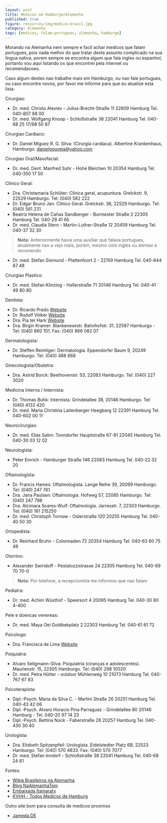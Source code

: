 ```yaml
---
layout: post
title: Medicos em Hamburgo/Alemanha
published: true
figure: resources/img/medico-brasil.jpg
category: Alemanha
tags: [medicos, falam-portugues, alemanha, hamburgo]
---
```


Morando na Alemanha nem sempre e facil achar medicos que falam portugues, pois nada melhor do que tratar deste assunto complicado na sua lingua
nativa, porem sempre se encontra algum que fala ingles ou espanhol, portanto vou aqui listando os que encontrei pela internet ou recomendacoes. 

Caso algum destes nao trabalhe mais em Hamburgo, ou nao fale portugues, ou caso encontre novos, por favor me informe para que eu atualize esta lista.

Cirurgiao:

- Dr. med. Christo Alexiev - Julius-Brecht-Straße 11 22609 Hamburg Tel. 040-807 88 00
- Dr. med. Wolfgang Knoop - Schloßstraße 38  22041 Hamburg Tel. 040-68 25 17/68 50 87
<!--more-->

Cirurgiao Cardiaco:

- Dr. Daniel Miguez R. G. Silva: (Cirurgia cardíaca). Albertine Krankenhaus, Hamburgo. danielgouveia@yahoo.com

Cirurgiao Oral/Maxofacial:

- Dr. med. Dent. Manfred Suhr - Hohe Bleichen 10  20354 Hamburg Tel. 040-350 17 50

Clinico Geral:

- Dra. Christamaria Schlüter: Clínica geral, acupuntura. Grelckstr. 9, 22529 Hamburgo. Tel: (040) 582 222
- Dr. Edgar Bruno Jan: Clínico Geral. Grelckstr. 36, 22529 Hamburgo. Tel: (040) 581 231
- Beatriz Helena de Cañas Sandberger - Burmester Straße 2 22305 Hamburg Tel. 040-29 41 65
- Dr. med. Claudia Stern - Martin-Luther-Straße 12 20459 Hamburg Tel. 040-37 32 30
 > **Nota:** Anteriormente havia uma auxiliar que falava portugues, atualmente nao a vejo mais, porem, mesmo com ingles ou alemao a recomendo
- Dr. med. Stefan Siemund	- Plattenfoort 2 - 22159 Hamburg Tel. 040-644 87 48

Cirurgiao Plastico:

- Dr. med. Stefan Klinzing - Hallerstraße 71 20146 Hamburg Tel. 040-41 49 80 80

Dentista:

- Dr. Ricardo Prado [Website](http://www.zahnarzt-prado.de/)
- Dr. Rudolf Völker [Website](http://www.praxis-hsv.de/index.php/unsere-praxis/das-team)
- Dra. Pia ter Hark [Website](http://www.dr-parschau.de/)
- Dra. Birgin Kramer: Blankenesestr. Bahnhofstr. 31, 22587 Hamburgo - Tel: (040) 860 101, Fax: (040) 866 082 07

Dermatologista:

- Dr. Steffen Reimliger: Dermatologia. Eppendorfer Baum 9, 20249 Hamburgo. Tel: (040) 488 868

Ginecologista/Obstetra:

- Dra. Astrid Borck: Beethovenstr. 53, 22083 Hamburgo. Tel: (040) 227 3020

Medicina Interna / Internista:

- Dr. Thomas Buhk: Internista. Grindelallee 38, 20146 Hamburgo. Tel: (040) 4132 420
- Dr. med. Maria Christina Laitenberger Heegbarg 12  22391 Hamburg Tel. 040-602 00 11

Neurocirurgiao:

- Dr. med. Elias Salim: Tonndorfer Hauptstraße 67-81  22045 Hamburg Tel. 040-30 03 12 02

Neurologista:

- Peter Emrich - Hamburger Straße 146 22083 Hamburg Tel. 040-22 32 20 

Oftamologista:

- Dr. Francis Hames: Oftalmologista. Lange Reihe 39, 20099 Hamburgo. Tel: (040) 247 761
- Dra. Jana Paulsen: Oftalmologia. Hofweg 57, 22085 Hamburgo. Tel: (040) 247 798
- Dra. Alcimara Soares-Wulf: Oftalmologia. Jarresstr. 7, 22303 Hamburgo. Tel: (040) 181 215250
- Dr. med. Christoph Tornow - Osterstraße 120 20255 Hamburg Tel. 040-40 50 30

Ortopedista:

- Dr. Reinhard Bruhn - Colonnaden 72 20354 Hamburg Tel. 040-63 60 75 49

Otorrino:

- Alexander Swiridoff - Pestalozzistrasse 24 22305 Hamburg Tel. 040-69 70 70-0
> **Nota:** Por telefone, a recepcionista me informou que nao falam

Pediatra:

- Dr. med. Achim Wüsthof - Speersort 4  20095 Hamburg Tel. 040-30 80 4-400

Pele e doencas venereas:
 
- Dr. med. Maya Oei Goldbekplatz 2  22303 Hamburg Tel. 040-61 61 72

Psicologo:

- Dra. Francisca de Lima [Website](http://www.praxis-de-lima.de/index.php?id=startseite&L=4)

Psiquiatra:

- Alvaro Seligmann-Silva: Psiquiatria (ciranças e adolescentes). Maurienstr. 15, 22305 Hamburgo. Tel: (040) 298 10020
- Dr. med. Petra Hütter - outdoor Mühlenweg 10  21073 Hamburg Tel. 040-767 67 83


Psicoterapista:

- Dipl.-Psych. Maria da Silva C. - Martini Straße 26 20251 Hamburg Tel. 040-43 42 06
- Dipl.-Psych. Alvaro Horacio Pina Parraguez - Grindelallee 80 20146 Hamburg - Tel. 040-20 97 14 23
- Dipl.-Psych. Bettina Nock - Faberstraße 28  20257 Hamburg Tel. 040-430 30 40


Urologista:

- Dra. Elisbeth Spitzenpfeil: Urologista. Eidelstedter Platz 6B, 22523 Hamburgo. Tel: (040) 570 4833. Fax: (040) 570 7077
- Dr. med. Stefan Inndorf - Schloßstraße 38  22041 Hamburg Tel. 040-68 24 61


Fontes:

- [Wikia Brasileiros na Alemanha](http://pt-br.brasileiros-na-alemanha.wikia.com/wiki/M%C3%A9dicos)
- [Blog NaAlemanhaTem](http://www.na-alemanha-tem.com/guia-de-servi%C3%A7os/hamburg/)
- [Embaixada Itamaraty](http://berlim.itamaraty.gov.br/pt-br/acesso_a_servicos_de_saude.xml#Médicos)
- [KVHH - Todos Medicos de Hamburg](http://www.kvhh.net/kvhh/arztsuche/suche/p/274/0/suche/?fname=&fstrasse=&fstadtteil=-1&ffachgebiet=-1&fschwerpunkt=&fzusatz=&fleistung=-1&ffremdsprache=17&arzt_sprechzeiten[fvon]=&arzt_sprechzeiten[fbis]=&fbarriere=0&submit=Suchen)

Outro site bom para consulta de medicos proximos

- [Jameda.DE](http://www.jameda.de/)